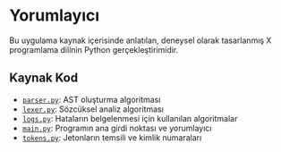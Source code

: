 # Yorumlayıcı

Bu uygulama kaynak içerisinde anlatılan, deneysel olarak tasarlanmış X programlama dilinin Python gerçekleştirimidir.

## Kaynak Kod

+ <a href="https://github.com/mertcandav/pltr/blob/master/src/interpreter/ast.py">`parser.py`</a>: AST oluşturma algoritması
+ <a href="https://github.com/mertcandav/pltr/blob/master/src/interpreter/lexer.py">`lexer.py`</a>: Sözcüksel analiz algoritması
+ <a href="https://github.com/mertcandav/pltr/blob/master/src/interpreter/logs.py">`logs.py`</a>: Hataların belgelenmesi için kullanılan algoritmalar
+ <a href="https://github.com/mertcandav/pltr/blob/master/src/interpreter/main.py">`main.py`</a>: Programın ana girdi noktası ve yorumlayıcı
+ <a href="https://github.com/mertcandav/pltr/blob/master/src/interpreter/tokens.py">`tokens.py`</a>: Jetonların temsili ve kimlik numaraları
